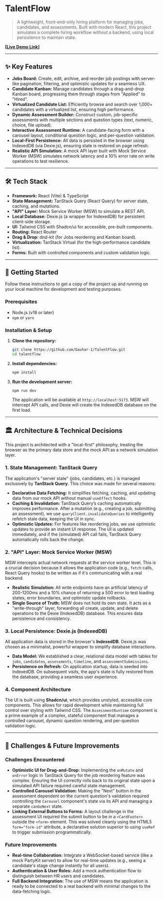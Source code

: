 
# TalentFlow

> A lightweight, front-end-only hiring platform for managing jobs, candidates, and assessments. Built with modern React, this project simulates a complete hiring workflow without a backend, using local persistence to maintain state.

**[[Live Demo Link](https://talent-flow-fawn.vercel.app/jobs)]** 

-----

## ✨ Key Features

  * **Jobs Board:** Create, edit, archive, and reorder job postings with server-like pagination, filtering, and optimistic updates for a seamless UX.
  * **Candidate Kanban:** Manage candidates through a drag-and-drop Kanban board, progressing them through stages from "Applied" to "Hired".
  * **Virtualized Candidate List:** Efficiently browse and search over 1,000+ candidates with a virtualized list, ensuring high performance.
  * **Dynamic Assessment Builder:** Construct custom, job-specific assessments with multiple sections and question types (text, numeric, choice, file upload).
  * **Interactive Assessment Runtime:** A candidate-facing form with a carousel layout, conditional question logic, and per-question validation.
  * **Local-First Persistence:** All data is persisted in the browser using IndexedDB (via Dexie.js), ensuring state is restored on page refresh.
  * **Realistic API Simulation:** A mock API layer built with Mock Service Worker (MSW) simulates network latency and a 10% error rate on write operations to test resilience.

-----

## 🛠️ Tech Stack

  * **Framework:** React (Vite) & TypeScript
  * **State Management:** TanStack Query (React Query) for server state, caching, and mutations.
  * **"API" Layer:** Mock Service Worker (MSW) to simulate a REST API.
  * **Local Database:** Dexie.js (a wrapper for IndexedDB) for persistent client-side storage.
  * **UI:** Tailwind CSS with Shadcn/ui for accessible, pre-built components.
  * **Routing:** React Router
  * **Drag & Drop:** dnd-kit (for Jobs reordering and Kanban board).
  * **Virtualization:** TanStack Virtual (for the high-performance candidate list).
  * **Forms:** Built with controlled components and custom validation logic.

-----

## 🚀 Getting Started

Follow these instructions to get a copy of the project up and running on your local machine for development and testing purposes.

### Prerequisites

  * Node.js (v18 or later)
  * `npm` or `yarn`

### Installation & Setup

1.  **Clone the repository:**

    ```bash
    git clone https://github.com/Gauhar-1/TalentFlow.git
    cd talentflow
    ```

2.  **Install dependencies:**

    ```bash
    npm install
    ```

3.  **Run the development server:**

    ```bash
    npm run dev
    ```

    The application will be available at `http://localhost:5173`. MSW will intercept API calls, and Dexie will create the IndexedDB database on the first load.

-----

## 🏛️ Architecture & Technical Decisions

This project is architected with a "local-first" philosophy, treating the browser as the primary data store and the mock API as a network simulation layer.

### 1\. State Management: TanStack Query

The application's "server state" (jobs, candidates, etc.) is managed exclusively by **TanStack Query**. This choice was made for several reasons:

  * **Declarative Data Fetching:** It simplifies fetching, caching, and updating data from our mock API without manual `useEffect` hooks.
  * **Caching & Invalidation:** TanStack Query’s caching automatically improves performance. After a mutation (e.g., creating a job, submitting an assessment), we use `queryClient.invalidateQueries` to intelligently refetch stale data, keeping the UI in sync.
  * **Optimistic Updates:** For features like reordering jobs, we use optimistic updates to provide an instant UI response. The UI is updated immediately, and if the (simulated) API call fails, TanStack Query automatically rolls back the change.

### 2\. "API" Layer: Mock Service Worker (MSW)

MSW intercepts actual network requests at the service worker level. This is a crucial decision because it allows the application code (e.g., `fetch` calls, React Query hooks) to be written as if it's communicating with a real backend.

  * **Realistic Simulation:** All write endpoints have an artificial latency of 200-1200ms and a 10% chance of returning a 500 error to test loading states, error boundaries, and optimistic update rollbacks.
  * **Single Source of Truth:** MSW does not hold its own state. It acts as a "write-through" layer, forwarding all create, update, and delete operations to the Dexie (IndexedDB) database. This ensures data persistence and consistency.

### 3\. Local Persistence: Dexie.js (IndexedDB)

All application data is stored in the browser's **IndexedDB**. Dexie.js was chosen as a minimalist, powerful wrapper to simplify database interactions.

  * **Data Model:** We established a clear, relational data model with tables for `jobs`, `candidates`, `assessments`, `timeline`, and `assessmentSubmissions`.
  * **Persistence on Refresh:** On application startup, data is seeded into IndexedDB. On subsequent visits, the app's state is fully restored from the database, providing a seamless user experience.

### 4\. Component Architecture

The UI is built using **Shadcn/ui**, which provides unstyled, accessible core components. This allows for rapid development while maintaining full control over styling with Tailwind CSS. The `AssessmentRuntime` component is a prime example of a complex, stateful component that manages a controlled carousel, dynamic question rendering, and per-question validation logic.

-----

## 🤔 Challenges & Future Improvements

### Challenges Encountered

  * **Optimistic UI for Drag-and-Drop:** Implementing the `onMutate` and `onError` logic in TanStack Query for the job reordering feature was complex. Ensuring the UI correctly rolls back to its original state upon a simulated API failure required careful state management.
  * **Controlled Carousel Validation:** Making the "Next" button in the assessment dependent on the current question's validation required controlling the `Carousel` component's state via its API and managing a separate `canGoNext` state.
  * **Linking External Buttons to Forms:** A layout challenge in the assessment UI required the submit button to be in a `<CardFooter>` outside the `<form>` element. This was solved cleanly using the HTML5 `form="form-id"` attribute, a declarative solution superior to using `useRef` to trigger submission programmatically.

### Future Improvements

  * **Real-time Collaboration:** Integrate a WebSocket-based service (like a mock PartyKit server) to allow for real-time updates (e.g., seeing a candidate's stage change instantly for all users).
  * **Authentication & User Roles:** Add a mock authentication flow to distinguish between HR users and candidates.
  * **Full Backend Integration:** The use of MSW means the application is ready to be connected to a real backend with minimal changes to the data-fetching logic.